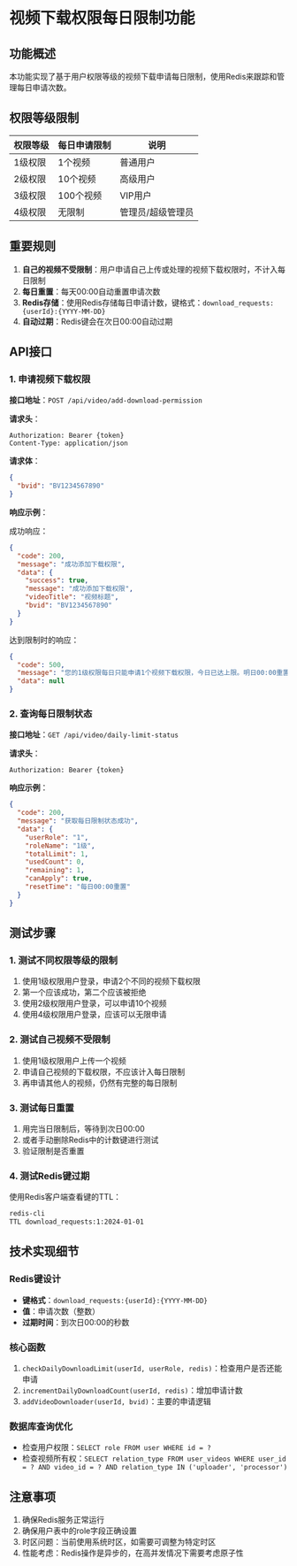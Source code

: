 # 视频下载权限每日限制功能

## 功能概述

本功能实现了基于用户权限等级的视频下载申请每日限制，使用Redis来跟踪和管理每日申请次数。

## 权限等级限制

| 权限等级 | 每日申请限制 | 说明 |
|---------|-------------|------|
| 1级权限 | 1个视频 | 普通用户 |
| 2级权限 | 10个视频 | 高级用户 |
| 3级权限 | 100个视频 | VIP用户 |
| 4级权限 | 无限制 | 管理员/超级管理员 |

## 重要规则

1. **自己的视频不受限制**：用户申请自己上传或处理的视频下载权限时，不计入每日限制
2. **每日重置**：每天00:00自动重置申请次数
3. **Redis存储**：使用Redis存储每日申请计数，键格式：`download_requests:{userId}:{YYYY-MM-DD}`
4. **自动过期**：Redis键会在次日00:00自动过期

## API接口

### 1. 申请视频下载权限

**接口地址**：`POST /api/video/add-download-permission`

**请求头**：
```
Authorization: Bearer {token}
Content-Type: application/json
```

**请求体**：
```json
{
  "bvid": "BV1234567890"
}
```

**响应示例**：

成功响应：
```json
{
  "code": 200,
  "message": "成功添加下载权限",
  "data": {
    "success": true,
    "message": "成功添加下载权限",
    "videoTitle": "视频标题",
    "bvid": "BV1234567890"
  }
}
```

达到限制时的响应：
```json
{
  "code": 500,
  "message": "您的1级权限每日只能申请1个视频下载权限，今日已达上限。明日00:00重置。",
  "data": null
}
```

### 2. 查询每日限制状态

**接口地址**：`GET /api/video/daily-limit-status`

**请求头**：
```
Authorization: Bearer {token}
```

**响应示例**：
```json
{
  "code": 200,
  "message": "获取每日限制状态成功",
  "data": {
    "userRole": "1",
    "roleName": "1级",
    "totalLimit": 1,
    "usedCount": 0,
    "remaining": 1,
    "canApply": true,
    "resetTime": "每日00:00重置"
  }
}
```

## 测试步骤

### 1. 测试不同权限等级的限制

1. 使用1级权限用户登录，申请2个不同的视频下载权限
2. 第一个应该成功，第二个应该被拒绝
3. 使用2级权限用户登录，可以申请10个视频
4. 使用4级权限用户登录，应该可以无限申请

### 2. 测试自己视频不受限制

1. 使用1级权限用户上传一个视频
2. 申请自己视频的下载权限，不应该计入每日限制
3. 再申请其他人的视频，仍然有完整的每日限制

### 3. 测试每日重置

1. 用完当日限制后，等待到次日00:00
2. 或者手动删除Redis中的计数键进行测试
3. 验证限制是否重置

### 4. 测试Redis键过期

使用Redis客户端查看键的TTL：
```bash
redis-cli
TTL download_requests:1:2024-01-01
```

## 技术实现细节

### Redis键设计
- **键格式**：`download_requests:{userId}:{YYYY-MM-DD}`
- **值**：申请次数（整数）
- **过期时间**：到次日00:00的秒数

### 核心函数

1. `checkDailyDownloadLimit(userId, userRole, redis)`：检查用户是否还能申请
2. `incrementDailyDownloadCount(userId, redis)`：增加申请计数
3. `addVideoDownloader(userId, bvid)`：主要的申请逻辑

### 数据库查询优化

- 检查用户权限：`SELECT role FROM user WHERE id = ?`
- 检查视频所有权：`SELECT relation_type FROM user_videos WHERE user_id = ? AND video_id = ? AND relation_type IN ('uploader', 'processor')`

## 注意事项

1. 确保Redis服务正常运行
2. 确保用户表中的role字段正确设置
3. 时区问题：当前使用系统时区，如需要可调整为特定时区
4. 性能考虑：Redis操作是异步的，在高并发情况下需要考虑原子性